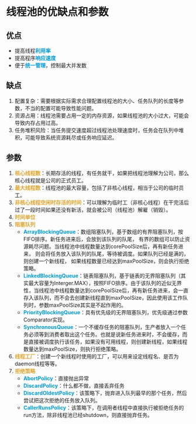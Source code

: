 #  线程池的优缺点和参数

## 优点
* 提高线程<font color=#009ad6>**利用率**</font>
* 提高程序<font color=#009ad6>**响应速度**</font>
* 便于<font color=#009ad6>**统一管理**</font>，控制最大并发数

## 缺点

1. 配置复杂：需要根据实际需求合理配置线程池的大小、任务队列的长度等参数，不当的配置可能导致性能问题。
2. 资源占用：线程池需要占用一定的内存资源，如果线程池的大小过大，可能会导致内存占用过高。
3. 任务堆积风险：当任务提交速度超过线程池处理速度时，任务会在队列中堆积，可能导致系统资源耗尽或任务响应延迟。

## 参数

1. <font color=#dea32c>**核心线程数**</font>：长期存活的线程，有任务就干，如果把线程池理解为公司，那么核心线程就是公司的正式员工。
2. <font color=#dea32c>**最大线程数**</font>：线程池的最大容量，包括了非核心线程，相当于公司的临时员工。
3. <font color=#dea32c>**非核心线程空闲时存活的时间**</font>：可以理解为临时工（非核心线程）在干完活后过了一段时间如果还没有新活，就会被公司（线程池）解雇（销毁）。
4. <font color=#dea32c>**时间单位**</font>
5. <font color=#dea32c>**阻塞队列**</font>
    * <font color=#009ad6>**ArrayBlockingQueue**</font>：数组阻塞队列，基于数组的有界阻塞队列，按FIFO排序。新任务进来后，会放到该队列的队尾，
      有界的数组可以防止资源耗尽问题。当线程池中线程数量达到corePoolSize后，再有新任务进来，
      则会将任务放入该队列的队尾，等待被调度。如果队列已经是满的，则创建一个新线程， 如果线程数量已经达到maxPoolSize，则会执行拒绝策略。
    * <font color=#009ad6>**LinkedBlockingQueue**</font>：链表阻塞队列，基于链表的无界阻塞队列（其实最大容量为Interger.MAX），按照FIFO排序。由于该队列的近似无界性，当线程池中线程数量达到corePoolSize后，再有新任务进来，会一直存入该队列，而不会去创建新线程直到maxPoolSize，因此使用该工作队列时，参数maxPoolSize其实是不起作用的。
    * <font color=#009ad6>**PriorityBlockingQueue**</font>：具有优先级的无界阻塞队列，优先级通过参数Comparator实现。
    * <font color=#009ad6>**SynchronousQueue**</font>：一个不缓存任务的阻塞队列，生产者放入一个任务必须等到消费者取出这个任务。也就是说新任务进来时，不会缓存，而是直接被调度执行该任务，如果没有可用线程，则创建新线程，如果线程数量达到maxPoolSize，则执行拒绝策略。
6. <font color=#dea32c>**线程工厂**</font>：创建一个新线程时使用的工厂，可以用来设定线程名、是否为daemon线程等等。
7. <font color=#dea32c>**拒绝策略**</font>
    * <font color=#009ad6>**AbortPolicy**</font>：直接抛出异常
    * <font color=#009ad6>**DiscardPolicy**</font>：什么都不做，直接丢弃任务
    * <font color=#009ad6>**DiscardOldestPolicy**</font>：该策略下，抛弃进入队列最早的那个任务，然后尝试把这次拒绝的任务放入队列。
    * <font color=#009ad6>**CallerRunsPolicy**</font>：该策略下，在调用者线程中直接执行被拒绝任务的run方法，除非线程池已经shutdown，则直接抛弃任务。
